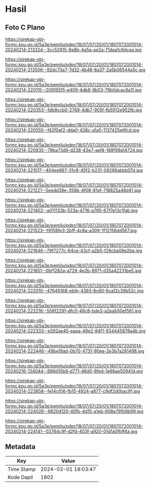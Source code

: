 # Hasil

## Foto C Plano

https://sirekap-obj-formc.kpu.go.id/5a3e/pemilu/pdpr/18/07/07/20/01/1807072001014-20240214-213324--3cc52615-8e8b-4a5a-ae2a-71daa1c6dcea.jpg

https://sirekap-obj-formc.kpu.go.id/5a3e/pemilu/pdpr/18/07/07/20/01/1807072001014-20240214-213506--92dc73a7-7d32-4b48-8a37-2a5b06544a5c.jpg

https://sirekap-obj-formc.kpu.go.id/5a3e/pemilu/pdpr/18/07/07/20/01/1807072001014-20240214-220115--208165f5-e409-4db8-9b53-79b0dcac6a11.jpg

https://sirekap-obj-formc.kpu.go.id/5a3e/pemilu/pdpr/18/07/07/20/01/1807072001014-20240214-220353--fdb9ccb0-2769-4db7-905f-fb5912e952fb.jpg

https://sirekap-obj-formc.kpu.go.id/5a3e/pemilu/pdpr/18/07/07/20/01/1807072001014-20240214-220555--f42f0af2-dda0-428c-a1a5-1137425e6fcd.jpg

https://sirekap-obj-formc.kpu.go.id/5a3e/pemilu/pdpr/18/07/07/20/01/1807072001014-20240214-220835--79ba73d9-d238-43e7-aef4-188f99a14724.jpg

https://sirekap-obj-formc.kpu.go.id/5a3e/pemilu/pdpr/18/07/07/20/01/1807072001014-20240214-221017--404ee667-31c8-45f2-b231-09296abbb07d.jpg

https://sirekap-obj-formc.kpu.go.id/5a3e/pemilu/pdpr/18/07/07/20/01/1807072001014-20240214-221221--5eedd38e-359b-4f08-81ef-718825a48d41.jpg

https://sirekap-obj-formc.kpu.go.id/5a3e/pemilu/pdpr/18/07/07/20/01/1807072001014-20240214-221402--a011133b-523a-4716-a785-67f7e13c1fab.jpg

https://sirekap-obj-formc.kpu.go.id/5a3e/pemilu/pdpr/18/07/07/20/01/1807072001014-20240214-221523--f9158fe3-2b1f-4c8a-a309-1f12156dd567.jpg

https://sirekap-obj-formc.kpu.go.id/5a3e/pemilu/pdpr/18/07/07/20/01/1807072001014-20240214-221646--79f7277c-64ce-43cf-a2b0-f29cba08e2ba.jpg

https://sirekap-obj-formc.kpu.go.id/5a3e/pemilu/pdpr/18/07/07/20/01/1807072001014-20240214-221851--0bf1282a-a729-4e2b-8971-d35a42231be5.jpg

https://sirekap-obj-formc.kpu.go.id/5a3e/pemilu/pdpr/18/07/07/20/01/1807072001014-20240214-222010--47646168-ebfe-4393-8c60-6ca12c39b52c.jpg

https://sirekap-obj-formc.kpu.go.id/5a3e/pemilu/pdpr/18/07/07/20/01/1807072001014-20240214-222216--558f2291-dfc0-49c8-bde3-a2eab50ef561.jpg

https://sirekap-obj-formc.kpu.go.id/5a3e/pemilu/pdpr/18/07/07/20/01/1807072001014-20240214-222333--e592ae45-eaea-49e2-84f1-934445878a4b.jpg

https://sirekap-obj-formc.kpu.go.id/5a3e/pemilu/pdpr/18/07/07/20/01/1807072001014-20240214-222446--49be19ad-0b70-4731-90ee-2e3b7a281498.jpg

https://sirekap-obj-formc.kpu.go.id/5a3e/pemilu/pdpr/18/07/07/20/01/1807072001014-20240216-134044--886d10b9-d771-46d0-8fed-1e66ae50941d.jpg

https://sirekap-obj-formc.kpu.go.id/5a3e/pemilu/pdpr/18/07/07/20/01/1807072001014-20240214-223858--fe14cf06-fb15-4924-a877-c9df2d0bac91.jpg

https://sirekap-obj-formc.kpu.go.id/5a3e/pemilu/pdpr/18/07/07/20/01/1807072001014-20240214-224026--6820d120-40fb-4d15-a1eb-608e79fb9b99.jpg

https://sirekap-obj-formc.kpu.go.id/5a3e/pemilu/pdpr/18/07/07/20/01/1807072001014-20240214-224141--02764c9f-d2fd-403f-a920-01d1a0fbff4a.jpg


## Metadata

| Key        | Value               |
| ---------- | ------------------- |
| Time Stamp | 2024-03-01 18:03:47 |
| Kode Dapil | 1802                |



